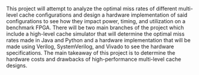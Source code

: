 This project will attempt to analyze the optimal miss rates of different multi-level cache configurations and design a hardware implementation of said configurations to see how they impact power, timing, and utilization on a benchmark FPGA. There will be two main branches of the project which include a high-level cache simulator that will determine the optimal miss rates made in Java and Python and a hardware implementation that will be made using Verilog, SystemVerilog, and Vivado to see the hardware specifications. The main takeaway of this project is to determine the hardware costs and drawbacks of high-performance multi-level cache designs. 

